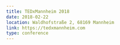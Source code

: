 ```yaml
---
title: TEDxMannheim 2018
date: 2018-02-22
location: Waldhofstraße 2, 68169 Mannheim
link: https://tedxmannheim.com
type: conference
---
```

